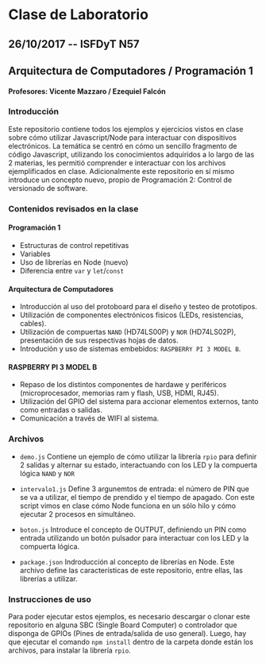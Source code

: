 # Clase de Laboratorio
## 26/10/2017 -- ISFDyT N57
## Arquitectura de Computadores / Programación 1
#### Profesores: Vicente Mazzaro / Ezequiel Falcón

### Introducción
Este repositorio contiene todos los ejemplos y ejercicios vistos en clase sobre cómo utilizar Javascript/Node para interactuar con dispositivos electrónicos.
La temática se centró en cómo un sencillo fragmento de código Javascript, utilizando los conocimientos adquiridos a lo largo de las 2 materias, les permitió comprender e interactuar con los archivos ejemplificados en clase.
Adicionalmente este repositorio en sí mismo introduce un concepto nuevo, propio de Programación 2: Control de versionado de software.

### Contenidos revisados en la clase
#### Programación 1
* Estructuras de control repetitivas
* Variables
* Uso de librerías en Node (nuevo)
* Diferencia entre `var` y `let`/`const`

#### Arquitectura de Computadores
* Introducción al uso del protoboard para el diseño y testeo de prototipos.
* Utilización de componentes electrónicos fisicos (LEDs, resistencias, cables).
* Utilización de compuertas `NAND` (HD74LS00P) y `NOR` (HD74LS02P), presentación de sus respectivas hojas de datos.
* Introdución y uso de sistemas embebidos: `RASPBERRY PI 3 MODEL B`.

#### RASPBERRY PI 3 MODEL B
* Repaso de los distintos componentes de hardawe y periféricos (microprocesador, memorias ram y flash, USB, HDMI, RJ45).
* Utilización del GPIO del sistema para accionar elementos externos, tanto como entradas o salidas.
* Comunicación a través de WIFI al sistema.

### Archivos
* `demo.js`
Contiene un ejemplo de cómo utilizar la librería `rpio` para definir 2 salidas y alternar su estado, interactuando con los LED y la compuerta lógica `NAND` y `NOR`

* `intervalo1.js`
Define 3 argunemtos de entrada: el número de PIN que se va a utilizar, el tiempo de prendido y el tiempo de apagado.
Con este script vimos en clase cómo Node funciona en un sólo hilo y cómo ejecutar 2 procesos en simultáneo.

* `boton.js`
Introduce el concepto de OUTPUT, definiendo un PIN como entrada utilizando un botón pulsador para interactuar con los LED y la compuerta lógica.

* `package.json`
Indroducción al concepto de librerías en Node. Este archivo define las características de este repositorio, entre ellas, las librerías a utilizar.

### Instrucciones de uso
Para poder ejecutar estos ejemplos, es necesario descargar o clonar este repositorio en alguna SBC (Single Board Computer) o controlador que disponga de GPIOs (Pines de entrada/salida de uso general). Luego, hay que ejecutar el comando `npm install` dentro de la carpeta donde están los archivos, para instalar la librería `rpio`.
